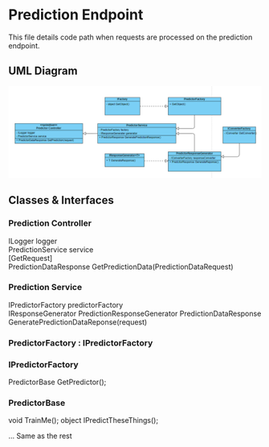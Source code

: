 # Prediction Endpoint
This file details code path when requests are processed on the prediction endpoint.

## UML Diagram
![Prediction UML Flow Diagram](./PredictionFlow.png)

## Classes & Interfaces

### Prediction Controller
ILogger logger   
PredictionService service   
[GetRequest]  
PredictionDataResponse GetPredictionData(PredictionDataRequest)

### Prediction Service
IPredictorFactory predictorFactory  
IResponseGenerator PredictionResponseGenerator
PredictionDataResponse GeneratePredictionDataReponse(request)

### PredictorFactory : IPredictorFactory

### IPredictorFactory
PredictorBase GetPredictor();

### PredictorBase
void TrainMe();
object IPredictTheseThings();

... Same as the rest